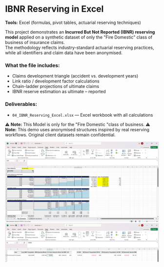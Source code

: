 # IBNR Reserving in Excel  
**Tools:** Excel (formulas, pivot tables, actuarial reserving techniques)  

This project demonstrates an **Incurred But Not Reported (IBNR) reserving model** applied on a synthetic dataset of only the "Fire Domestic" class of business of  insurance claims.  
The methodology reflects industry-standard actuarial reserving practices, while all identifiers and claim data have been anonymised.  

### What the file includes:
- Claims development triangle (accident vs. development years)  
- Link ratio / development factor calculations  
- Chain-ladder projections of ultimate claims  
- IBNR reserve estimation as ultimate – reported  

### Deliverables:
- `04_IBNR_Reserving_Excel.xlsx` — Excel workbook with all calculations  

⚠️ **Note:** This Model is only for the "Fire Domestic "class of business.
⚠️ **Note:** This demo uses anonymised structures inspired by real reserving workflows. Original client datasets remain confidential.  

![Excel Preview](assets/IBNR1.png)  
![Excel Preview](assets/IBNR2.png)  
